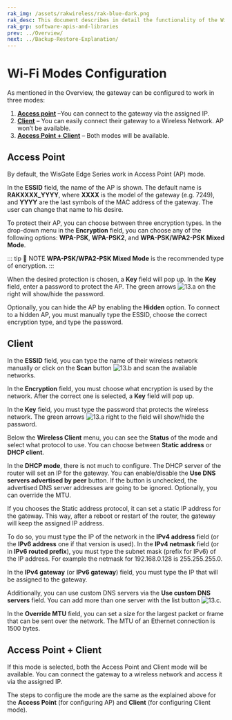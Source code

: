```yaml
---
rak_img: /assets/rakwireless/rak-blue-dark.png
rak_desc: This document describes in detail the functionality of the WisGateOS. The interface builds on top of OpenWRT and all gateway products of the RAK72xx line share it. It also functions as a reference for several products with similar functionality.
rak_grp: software-apis-and-libraries
prev: ../Overview/
next: ../Backup-Restore-Explanation/
---
```


# Wi-Fi Modes Configuration

As mentioned in the Overview, the gateway can be configured to work in three modes: 

1. [**Access point**](#access-point) –You can connect to the gateway via the assigned IP.
2. [**Client**](#client) – You can easily connect their gateway to a Wireless Network. AP won’t be available.
3. [**Access Point + Client**](#access-point-client) – Both modes will be available.

 

## Access Point

By default, the WisGate Edge Series work in Access Point (AP) mode.

In the **ESSID** field, the name of the AP is shown. The default name is **RAKXXXX_YYYY**, where **XXXX** is the model of the gateway (e.g. 7249), and **YYYY** are the last symbols of the MAC address of the gateway. The user can change that name to his desire. 

To protect their AP, you can choose between three encryption types. In the drop-down menu in the **Encryption** field, you can choose any of the following options: **WPA-PSK**, **WPA-PSK2**, and **WPA-PSK/WPA2-PSK Mixed Mode**.


<rk-img
  src="/assets/images/software-apis-and-library/wisgateos/subdocument1/13.1.encryption.png"
  width="100%"
  caption="Access Point Encryption"
/>



::: tip 📝 NOTE
**WPA-PSK/WPA2-PSK Mixed Mode** is the recommended type of encryption. 
:::

When the desired protection is chosen, a **Key** field will pop up. In the **Key** field, enter a password to protect the AP. The green arrows ![13.a](/assets/images/software-apis-and-library/wisgateos/subdocument1/13.a.png) on the right will show/hide the password.


<rk-img
  src="/assets/images/software-apis-and-library/wisgateos/subdocument1/13.2.password.png"
  width="100%"
  caption="Access Point Password"
/>

Optionally, you can hide the AP by enabling the **Hidden** option. To connect to a hidden AP, you must manually type the ESSID, choose the correct encryption type, and type the password. 


## Client

In the **ESSID** field, you can type the name of their wireless network manually or click on the **Scan** button ![13.b](/assets/images/software-apis-and-library/wisgateos/subdocument1/13.b.png) and scan the available networks. 


<rk-img
  src="/assets/images/software-apis-and-library/wisgateos/subdocument1/13.3.scanning.png"
  width="100%"
  caption="Client ESSID Scanning"
/>


<rk-img
  src="/assets/images/software-apis-and-library/wisgateos/subdocument1/13.4.essid-available.png"
  width="100%"
  caption="Client ESSID Available Networks"
/>

In the **Encryption** field, you must choose what encryption is used by the network. After the correct one is selected, a **Key** field will pop up.


<rk-img
  src="/assets/images/software-apis-and-library/wisgateos/subdocument1/13.5.encryption-password.png"
  width="100%"
  caption="Client Encryption and Password"
/>

In the **Key** field, you must type the password that protects the wireless network. The green arrows ![13.a](/assets/images/software-apis-and-library/wisgateos/subdocument1/13.a.png) right to the field will show/hide the password.

Below the **Wireless Client** menu, you can see the **Status** of the mode and select what protocol to use. You can choose between **Static address** or **DHCP client**. 

In the **DHCP mode**, there is not much to configure. The DHCP server of the router will set an IP for the gateway. You can enable/disable the **Use DNS servers advertised by peer** button. If the button is unchecked, the advertised DNS server addresses are going to be ignored. Optionally, you can override the MTU.


<rk-img
  src="/assets/images/software-apis-and-library/wisgateos/subdocument1/13.6.dhcp.protocol.png"
  width="100%"
  caption="DHCP Client Protocol"
/>

If you chooses the Static address protocol, it can set a static IP address for the gateway. This way, after a reboot or restart of the router, the gateway will keep the assigned IP address.

To do so, you must type the IP of the network in the **IPv4 address** field (or the **IPv6 address** one if that version is used). In the **IPv4 netmask** field (or in **IPv6 routed prefix**), you must type the subnet mask (prefix for IPv6) of the IP address. For example the netmask for 192.168.0.128 is 255.255.255.0. 

In the **IPv4 gateway** (or **IPv6 gateway**) field, you must type the IP that will be assigned to the gateway.

Additionally, you can use custom DNS servers via the **Use custom DNS servers** field. You can add more than one server with the list button ![13.c](/assets/images/software-apis-and-library/wisgateos/subdocument1/13.c.png).

In the **Override MTU** field,  you can set a size for the largest packet or frame that can be sent over the network. The MTU of an Ethernet connection is 1500 bytes.


<rk-img
  src="/assets/images/software-apis-and-library/wisgateos/subdocument1/13.7.static-address.png"
  width="100%"
  caption="Static Address Protocol"
/>


## Access Point + Client

If this mode is selected, both the Access Point and Client mode will be available. You can connect the gateway to a wireless network and access it via the assigned IP.

The steps to configure the mode are the same as the explained above for the **Access Point** (for configuring AP) and **Client** (for configuring Client mode).




